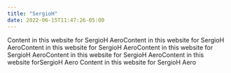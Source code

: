 ```yaml
---
title: "SergioH"
date: 2022-06-15T11:47:26-05:00
---
```


Content in this website for SergioH AeroContent in this website for SergioH AeroContent in this website for SergioH AeroContent in this website for SergioH AeroContent in this website for SergioH AeroContent in this website forSergioH Aero Content in this website for SergioH Aero

